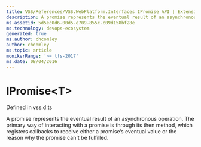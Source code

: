 ```yaml
---
title: VSS/References/VSS.WebPlatform.Interfaces IPromise API | Extensions for Azure DevOps Services
description: A promise represents the eventual result of an asynchronous operation. The primary way of interacting with a promise is through its then method, which registers callbacks to receive either a promise’s eventual value or the reason why the promise can't be fulfilled.
ms.assetid: 5d5ec0d6-00d5-e709-855c-c09d158bf28e
ms.technology: devops-ecosystem
generated: true
ms.author: chcomley
author: chcomley
ms.topic: article
monikerRange: '>= tfs-2017'
ms.date: 08/04/2016
---
```


# IPromise&lt;T&gt;

Defined in vss.d.ts

A promise represents the eventual result of an asynchronous operation. The primary way of interacting with a promise is through its then method,
which registers callbacks to receive either a promise’s eventual value or the reason why the promise can't be fulfilled.

